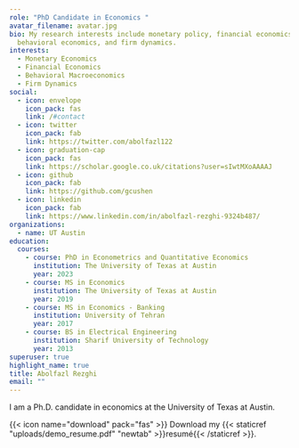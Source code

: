 ```yaml
---
role: "PhD Candidate in Economics "
avatar_filename: avatar.jpg
bio: My research interests include monetary policy, financial economics,
  behavioral economics, and firm dynamics.
interests:
  - Monetary Economics
  - Financial Economics
  - Behavioral Macroeconomics
  - Firm Dynamics
social:
  - icon: envelope
    icon_pack: fas
    link: /#contact
  - icon: twitter
    icon_pack: fab
    link: https://twitter.com/abolfazl122
  - icon: graduation-cap
    icon_pack: fas
    link: https://scholar.google.co.uk/citations?user=sIwtMXoAAAAJ
  - icon: github
    icon_pack: fab
    link: https://github.com/gcushen
  - icon: linkedin
    icon_pack: fab
    link: https://www.linkedin.com/in/abolfazl-rezghi-9324b487/
organizations:
  - name: UT Austin
education:
  courses:
    - course: PhD in Econometrics and Quantitative Economics
      institution: The University of Texas at Austin
      year: 2023
    - course: MS in Economics
      institution: The University of Texas at Austin
      year: 2019
    - course: MS in Economics - Banking
      institution: University of Tehran
      year: 2017
    - course: BS in Electrical Engineering
      institution: Sharif University of Technology
      year: 2013
superuser: true
highlight_name: true
title: Abolfazl Rezghi
email: ""
---
```

I am a Ph.D. candidate in economics at the University of Texas at Austin.

{{< icon name="download" pack="fas" >}} Download my {{< staticref "uploads/demo_resume.pdf" "newtab" >}}resumé{{< /staticref >}}.